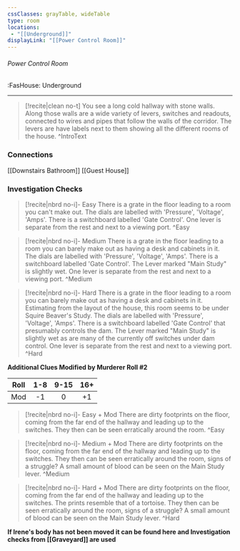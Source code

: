 ```yaml
---
cssClasses: grayTable, wideTable
type: room
locations:
 - "[[Underground]]"
displayLink: "[[Power Control Room]]"
---
```

###### Power Control Room
<span class="sub2">:FasHouse: Underground</span>

---

> [!recite|clean no-t]
>	You see a long cold hallway with stone walls. Along those walls are a wide variety of levers, switches and readouts, connected to wires and pipes that follow the walls of the corridor. The levers are have labels next to them showing all the different rooms of the house.
>^IntroText
	
### Connections
[[Downstairs Bathroom]]
[[Guest House]]

### Investigation Checks

> [!recite|nbrd no-i]- Easy
>	There is a grate in the floor leading to a room you can't make out. The dials are labelled with 'Pressure', 'Voltage', 'Amps'. There is a switchboard labelled 'Gate Control'. One lever is separate from the rest and next to a viewing port.
>^Easy

> [!recite|nbrd no-i]- Medium
>	There is a grate in the floor leading to a room you can barely make out as having a desk and cabinets in it. The dials are labelled with 'Pressure', 'Voltage', 'Amps'. There is a switchboard labelled 'Gate Control'. The Lever marked "Main Study" is slightly wet. One lever is separate from the rest and next to a viewing port.
>^Medium

> [!recite|nbrd no-i]- Hard
>	There is a grate in the floor leading to a room you can barely make out as having a desk and cabinets in it. Estimating from the layout of the house, this room seems to be under Squire Beaver's Study. The dials are labelled with 'Pressure', 'Voltage', 'Amps'. There is a switchboard labelled 'Gate Control' that presumably controls the dam. The Lever marked "Main Study" is slightly wet as are many of the currently off switches under dam control. One lever is separate from the rest and next to a viewing port.
>^Hard

**Additional Clues Modified by Murderer Roll #2**

|Roll|1-8|9-15|16+|
| :---: | :---: | :---: | :---: |
|Mod|-1|0|+1|

> [!recite|nbrd no-i]- Easy + Mod
>	There are dirty footprints on the floor, coming from the far end of the hallway and leading up to the switches. They then can be seen erratically around the room.
>^Easy

> [!recite|nbrd no-i]- Medium + Mod
>	There are dirty footprints on the floor, coming from the far end of the hallway and leading up to the switches. They then can be seen erratically around the room, signs of a struggle? A small amount of blood can be seen on the Main Study lever.
>^Medium

> [!recite|nbrd no-i]- Hard + Mod
>	There are dirty footprints on the floor, coming from the far end of the hallway and leading up to the switches. The prints resemble that of a tortoise. They then can be seen erratically around the room, signs of a struggle? A small amount of blood can be seen on the Main Study lever.
>^Hard

**If Irene's body has not been moved it can be found here and Investigation checks from [[Graveyard]] are used**


